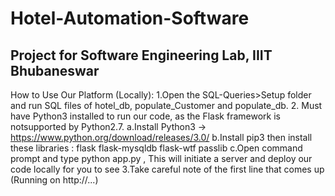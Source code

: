# Hotel-Automation-Software

## Project for Software Engineering Lab, IIIT Bhubaneswar
How to Use Our Platform (Locally):
1.Open the SQL-Queries>Setup folder and run SQL files of hotel_db, populate_Customer and populate_db.
2. Must have ​Python3​ installed to run our code, as the Flask framework is notsupported by ​Python2.7​.
    a.Install ​Python3​ → ​https://www.python.org/download/releases/3.0/
    b.Install ​pip3​ then install these libraries :
    	flask
    	flask-mysqldb
    	flask-wtf
    	passlib
    c.Open command prompt and type python app.py , This will initiate a server and deploy our code locally for you to see
3.Take careful note of the first line that comes up (Running on ​http://...​)